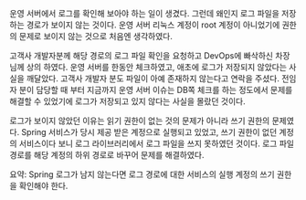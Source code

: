 
운영 서버에서 로그를 확인해 보아야 하는 일이 생겼다.
그런데 왜인지 로그 파일을 저장하는 경로가 보이지 않는 것이다. 운영 서버 리눅스 계정이 root 계정이 아니었기에 권한의 문제로 보이지 않는 것으로 처음엔 생각하였다.

고객사 개발자분께 해당 경로의 로그 파일 확인을 요청하고 DevOps에 빠삭하신 차장님께 상의 하였다. 운영 서버를 한동안 체크하였고, 애초에 로그가 저장되지 않았다는 사실을 깨달았다. 고객사 개발자 분도 파일이 아예 존재하지 않는다고 연락을 주셨다. 전임자 분이 담당할 때 부터 지금까지 운영 서버 이슈는 DB쪽 체크를 하는 정도에서 문제를 해결할 수 있었기에 로그가 저장되고 있지 않다는 사실을 몰랐던 것이다.

로그가 보이지 않았던 이유는 읽기 권한이 없는 것의 문제가 아니라 쓰기 권한의 문제였다. Spring 서비스가 당시 제공 받은 계정으로 실행되고 있었고, 쓰기 권한이 없던 계정의 서비스이다 보니 로그 라이브러리에서 로그 파일을 쓰지 못하였던 것이다. 로그 파일 경로를 해당 계정의 하위 경로로 바꾸어 문제를 해결하였다.

요약: Spring 로그가 남지 않는다면 로그 경로에 대한 서비스의 실행 계정의 쓰기 권한을 확인해야 한다.

